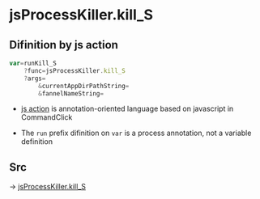 # jsProcessKiller.kill_S

## Difinition by js action

```js.js
var=runKill_S
	?func=jsProcessKiller.kill_S
	?args=
		&currentAppDirPathString=
		&fannelNameString=
```

- [js action](#) is annotation-oriented language based on javascript in CommandClick

- The `run` prefix difinition on `var` is a process annotation, not a variable definition

## Src

-> [jsProcessKiller.kill_S](https://github.com/puutaro/CommandClick/blob/master/app/src/main/java/com/puutaro/commandclick/fragment_lib/terminal_fragment/js_interface/toolbar/JsProcessKiller.kt#L12)


